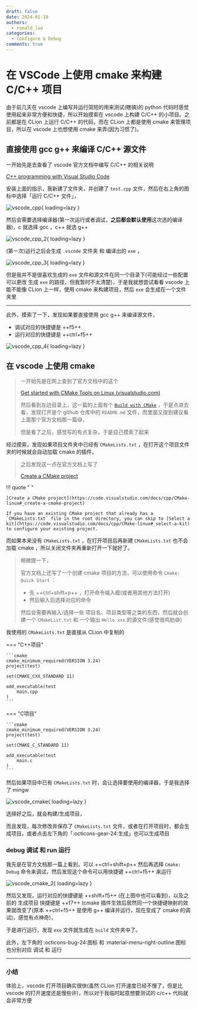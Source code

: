 ```yaml
---
draft: false
date: 2024-01-10
authors:
  - ronald_luo
categories:
  - Configure & Debug
comments: true 
---
```


# 在 VSCode 上使用 cmake 来构建 C/C++ 项目

由于前几天在 vscode 上编写并运行简短的用来测试(瞎搞)的 python 代码时感觉使用起来非常方便和快捷，所以开始摸索在 vscode 上构建 C/C++ 的小项目。之前都是在 CLion 上运行 C/C++ 的代码，而在 CLion 上都是使用 cmake 来管理项目，所以在 vscode 上也想使用 cmake 来弄(因为习惯了)。

<!-- more -->

## 直接使用 gcc g++ 来编译 C/C++ 源文件

一开始先是去查看了 vscode 官方文档中编写 C/C++ 的相关说明

[C++ programming with Visual Studio Code](https://code.visualstudio.com/docs/languages/cpp)

安装上面的指示，我新建了文件夹，并创建了 `test.cpp` 文件，然后在右上角的图标中选择「运行 C/C++ 文件」，

![vscode_cpp](../images/vscode_cpp.png){ loading=lazy }

然后会需要选择编译器(第一次运行或者调试，**之后都会默认使用**这次选的编译器)，c 就选择 gcc ，c++ 就选 g++

![vscode_cpp_2](../images/vscode_cpp_2.png){ loading=lazy }

(第一次)运行之后会生成 `.vscode` 文件夹 和 编译出的 `exe` ，

![vscode_cpp_3](../images/vscode_cpp_3.png){ loading=lazy }

但是我并不是很喜欢生成的 `exe` 文件和源文件在同一个目录下(可能经过一些配置可以更改 生成 `exe` 的路径，但我暂时不太清楚)，于是我就想尝试看看 vscode 上能不能像 CLion 上一样，使用 cmake 来构建项目，然后 `exe` 会生成在一个文件夹里

---

此外，摸索了一下，发现如果要直接使用 gcc g++ 来编译源文件，

-   调试对应的快捷键是 ++f5++
-   运行对应的快捷键是 ++ctrl+f5++

![vscode_cpp_4](../images/vscode_cpp_4.png){ loading=lazy }

## 在 vscode 上使用 cmake

>   一开始先是在网上查到了官方文档中的这个
>
>   [Get started with CMake Tools on Linux (visualstudio.com)](https://code.visualstudio.com/docs/cpp/cmake-linux)
>
>   然后看到左边目录上，这一篇的上面有个 [`Build with CMake`](https://code.visualstudio.com/docs/cpp/build-with-cmake) ，于是点进去看，发现打开是个 github 仓库中的 `README.md` 文件，而里面又提到建议看上面那个官方文档那一篇😅，
>
>   但是看了之后，感觉写的有点复杂，于是自己摸索了起来

经过摸索，发现如果项目文件夹中已经有 `CMakeLists.txt` ，在打开这个项目文件夹的时候就会自动加载 cmake 的插件，

>   之后发现这一点在官方文档上写了
>
>   [Create a CMake project](https://code.visualstudio.com/docs/cpp/CMake-linux#_create-a-cmake-project)

!!! quote " "

    [Create a CMake project](https://code.visualstudio.com/docs/cpp/CMake-linux#_create-a-cmake-project)
    
    If you have an existing CMake project that already has a `CMakeLists.txt` file in the root directory, you can skip to [Select a kit](https://code.visualstudio.com/docs/cpp/CMake-linux#_select-a-kit) to configure your existing project.

而如果本来没有 `CMakeLists.txt` ，在打开项目后再新建 `CMakeLists.txt` 也不会加载 cmake ，所以关闭文件夹再重新打开一下就好了。

>   稍微提一下，
>
>   官方文档上还写了一个创建 cmake 项目的方法，可以使用命令 `Cmake: Quick Start` ：
>
>   -   先 ++ctrl+shift+p++ ，打开命令输入框(或者用其他方法打开)
>   -   然后输入后选择对应的命令
>
>   然后会需要再输入/选择一些 项目名、项目类型等之类的东西，然后就会创建一个 `CMakeList.txt` 和 一个输出 `Hello xxx` 的源文件(感觉很鸡肋😅)

我使用的 `CMakeLists.txt` 是直接从 CLion 中复制的

=== "C++项目"

    ```cmake
    cmake_minimum_required(VERSION 3.24)
    project(test)
    
    set(CMAKE_CXX_STANDARD 11)
    
    add_executable(test 
        main.cpp
    )
    ```

=== "C项目"

    ```cmake
    cmake_minimum_required(VERSION 3.24)
    project(test)
    
    set(CMAKE_C_STANDARD 11)
    
    add_executable(test
        main.c
    )
    ```

然后如果项目中已有 `CMakeLists.txt` 时，会让选择要使用的编译器，于是我选择了 mingw

![vscode_cmake](../images/vscode_cmake.png){ loading=lazy }

选择好之后，就会构建/生成项目，

而且发现，每次修改并保存了 `CMakeLists.txt` 文件，或者在打开项目时，都会生成项目，或者点击左下角的「:octicons-gear-24:生成」也可以生成项目

### debug 调试 和 run 运行

我先是在官方文档那一篇上看到，可以 ++ctrl+shift+p++ 然后再选择 `Cmake: Debug` 命令来调试，然后发现这个命令可以用快捷键 ++ctrl+f5++ 来运行

![vscode_cmake_2](../images/vscode_cmake_2.png){ loading=lazy }

然后又发现，运行对应的快捷键是 ++shift+f5++ (在上图中也可以看到)，以及之前的 生成项目 快捷键是 ++f7++ (cmake 插件生效后居然同一个快捷键映射的效果就改变了(原本 ++ctrl+f5++ 是使用 g++ 编译并运行，现在变成了 cmake 的调试)，感觉有点神奇)，

于是进行运行，发现 `exe` 文件就生成在 `build` 文件夹中了。

此外，左下角的 :octicons-bug-24:图标 和 :material-menu-right-outline:图标 也分别对应 调试 和 运行

---

### 小结

体验上，vscode 打开项目确实很快(虽然 CLion 打开速度已经不慢了，但是比 vscode 的打开速度还是慢些许)，所以对于我临时起意想要测试的 c/c++ 代码就会非常方便

